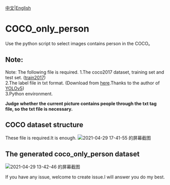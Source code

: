  [中文](https://github.com/SpongeBab/COCO_only_person/blob/main/README.md)|[English](https://github.com/SpongeBab/COCO_only_person/README-en.md)

# COCO_only_person
Use the python script to select images contains person in the COCO。

## Note:
Note: The following file is required.
1.The coco2017 dataset, training set and test set. ([train2017](http://images.cocodataset.org/zips/train2017.zip))  
2.The label file in txt format. (Download from [here](https://github.com/ultralytics/yolov5/releases/download/v1.0/coco2017labels.zip).Thanks to the author of [YOLOv5](https://github.com/ultralytics/yolov5))  
3.Python environment.

**Judge whether the current picture contains people through the txt tag file, so the txt file is necessary.**

## COCO dataset structure
These file is required.It is enough.
![2021-04-29 17-41-55 的屏幕截图](https://user-images.githubusercontent.com/65898238/116531944-478f2100-a912-11eb-85a2-2501d247368a.png)


## The generated coco_only_person dataset
![2021-04-29 13-42-46 的屏幕截图](https://user-images.githubusercontent.com/65898238/116506920-d8550500-a8f0-11eb-9f76-c86d84c2b99f.png)


If you have any issue, welcome to create issue.I will answer you do my best.
